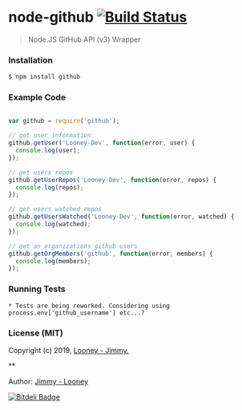 
# node-github [![Build Status](https://secure.travis-ci.org/Looney-Dev/node-github.png)](http://travis-ci.org/Looney-Dev/node-github)

> Node.JS GitHub API (v3) Wrapper

### Installation

```bash
$ npm install github
```

### Example Code

```javascript

var github = require('github');

// get user information
github.getUser('Looney-Dev', function(error, user) {
  console.log(user);
});

// get users repos
github.getUserRepos('Looney-Dev', function(error, repos) {
  console.log(repos);
});

// get users watched repos
github.getUsersWatched('Looney-Dev', function(error, watched) {
  console.log(watched);
});

// get an organizations github users
github.getOrgMembers('github', function(error, members) {
  console.log(members);
});

```

### Running Tests

	* Tests are being reworked. Considering using process.env['github_username'] etc...?

### License (MIT)

Copyright (c) 2019, [Looney - Jimmy.](https://looney.gq)

**

Author: [Jimmy - Looney][0]

 
[0]: https://github.com/Looney-Dev/

[![Bitdeli Badge](https://d2weczhvl823v0.cloudfront.net/Looney-Dev/node-github/trend.png)](https://bitdeli.com/free "Bitdeli Badge")
